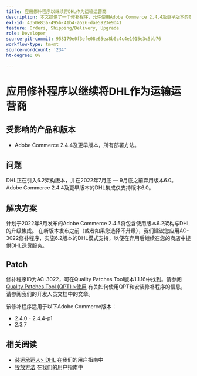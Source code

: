 ```yaml
---
title: 应用修补程序以继续将DHL作为运输运营商
description: 本文提供了一个修补程序，允许使用Adobe Commerce 2.4.4及更早版本的商家在DHL架构6.0于2022年7月底至9月被弃用后继续提供DHL交付。
exl-id: 4350e83a-495b-41b4-a526-dae5923e9d41
feature: Orders, Shipping/Delivery, Upgrade
role: Developer
source-git-commit: 958179e0f3efe08e65ea8b0c4c4e1015e3c5bb76
workflow-type: tm+mt
source-wordcount: '234'
ht-degree: 0%

---
```


# 应用修补程序以继续将DHL作为运输运营商


## 受影响的产品和版本

* Adobe Commerce 2.4.4及更早版本，所有部署方法。

## 问题

DHL正在引入6.2架构版本，并在2022年7月底 — 9月底之前弃用版本6.0。 Adobe Commerce 2.4.4及更早版本的DHL集成仅支持版本6.0。

## 解决方案

计划于2022年8月发布的Adobe Commerce 2.4.5将包含使用版本6.2架构与DHL的升级集成。 在新版本发布之前（或者如果您选择不升级），我们建议您应用AC-3022修补程序，实施6.2版本的DHL模式支持，以便在弃用后继续在您的商店中提供DHL送货服务。

## Patch

修补程序ID为AC-3022，可在Quality Patches Tool版本1.1.16中找到。请参阅 [Quality Patches Tool (QPT) >使用](https://devdocs.magento.com/quality-patches/usage.html) 有关如何使用QPT和安装修补程序的信息，请参阅我们的开发人员文档中的文章。

该修补程序适用于以下Adobe Commerce版本：

* 2.4.0 - 2.4.4-p1
* 2.3.7

## 相关阅读

* [装运承运人> DHL](https://docs.magento.com/user-guide/shipping/dhl.html) 在我们的用户指南中
* [投放方法](https://docs.magento.com/user-guide/configuration/sales/delivery-methods.html) 在我们的用户指南中

